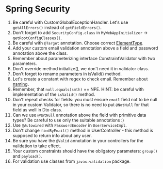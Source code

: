 # Spring Security

1. Be careful with CustomGlobalExceptionHandler. Let's use `getAllErrors()` instead of `getFieldErrors()`.
1. Don't forget to add `SecurityConfig.class` in `MyWebAppInitializer` -> `getRootConfigClasses()`.
1. Be careful with `@Target` annotation. Choose correct [ElementType](https://docs.oracle.com/javase/8/docs/api/java/lang/annotation/ElementType.html).
1. Add your custom email validation annotation above a field and password annotation above the class.
1. Remember about parameterizing interface ConstraintValidator with two parameters.
1. Don't override method initialize(), we don't need it in validator class.
1. Don't forget to rename parameters in isValid() method.
1. Let's create a constant with regex to check email. Remember about [naming](https://mate-academy.github.io/style-guides/java/java.html#s5.2.4-constant-names).
1. Remember, that `null.equals(smth)` == NPE. HINT: be careful with implementation of the `isValid()` method.
1. Don't repeat checks for fields: you must ensure `email` field not to be null in your custom Validator, so there is no need to put `@NotNull` for that field as well in Dto class.
1. Can we use `@NotNull` annotation above the field with primitive data types? Be careful to use only the suitable annotations :)
1. Use `@Autowired` with `PasswordEncoder` in `UserServiceImpl`.
1. Don't change `findByEmail()` method in UserController - this method is supposed to return info about any user.
1. Be sure you have the `@Valid` annotation in your controllers for the validation to take effect.
1. Your custom constraints should have the obligatory parameters: `group()` and `payload()`.
1. For validation use classes from `javax.validation` package.
